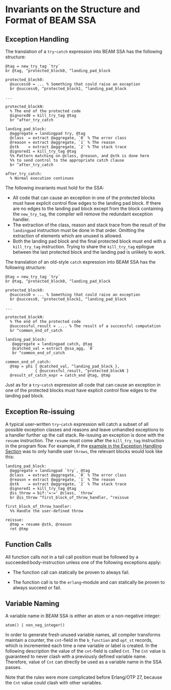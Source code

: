 <!--
%% %CopyrightBegin%
%%
%% SPDX-License-Identifier: Apache-2.0
%%
%% Copyright Ericsson AB 2023-2025. All Rights Reserved.
%%
%% Licensed under the Apache License, Version 2.0 (the "License");
%% you may not use this file except in compliance with the License.
%% You may obtain a copy of the License at
%%
%%     http://www.apache.org/licenses/LICENSE-2.0
%%
%% Unless required by applicable law or agreed to in writing, software
%% distributed under the License is distributed on an "AS IS" BASIS,
%% WITHOUT WARRANTIES OR CONDITIONS OF ANY KIND, either express or implied.
%% See the License for the specific language governing permissions and
%% limitations under the License.
%%
%% %CopyrightEnd%
-->

Invariants on the Structure and Format of BEAM SSA
==================================================

Exception Handling
------------------

The translation of a `try`-`catch` expression into BEAM SSA has the
following structure:

    @tag = new_try_tag `try`
	br @tag, ^protected_block0, ^landing_pad_block

	protected_block0:
	  @success0 = ... % Something that could raise an exception
	  br @success0, ^protected_block1, ^landing_pad_block

	...

	protected_blockN:
	  % The end of the protected code
	  @ignored0 = kill_try_tag @tag
      br ^after_try_catch

	landing_pad_block:
	  @aggregate = landingpad try, @tag
	  @class  = extract @aggregate, `0` % The error class
	  @reason = extract @aggregate, `1` % The reason
	  @stk    = extract @aggregate, `2` % The stack trace
	  @ignored1 = kill_try_tag @tag
	  %% Pattern matching on @class, @reason, and @stk is done here
	  %% to send control to the appropriate catch clause
      br ^after_try_catch

    after_try_catch:
      % Normal execution continues

The following invariants must hold for the SSA:

 * All code that can cause an exception in one of the protected blocks
   must have explicit control flow edges to the landing pad block. If
   there are no edges to the landing pad block except from the block
   containing the `new_try_tag`, the compiler will remove the
   redundant exception handler.
 * The extraction of the class, reason and stack trace from the result
   of the `landingpad` instruction must be done in that
   order. Omitting the extraction of elements which are unused is
   allowed.
 * Both the landing pad block and the final protected block must end
   with a `kill_try_tag` instruction. Trying to share the
   `kill_try_tag` epilogue between the last protected block and the
   landing pad is unlikely to work.

The translation of an old-style `catch` expression into BEAM SSA has
the following structure:

    @tag = new_try_tag `try`
	br @tag, ^protected_block0, ^landing_pad_block

	protected_block0:
	  @success0 = ... % Something that could raise an exception
	  br @success0, ^protected_block1, ^landing_pad_block

	...

	protected_blockN:
	  % The end of the protected code
	  @successful_result = .... % The result of a successful computation
	  br ^common_end_of_catch

	landing_pad_block:
	   @aggregate = landingpad catch, @tag
	   @catched_val = extract @ssa_agg, `0`
	   br ^common_end_of_catch

	common_end_of_catch:
	  @tmp = phi { @catched_val, ^landing_pad_block },
	             { @successful_result, ^protected_blockN }
	  @result_of_catch_expr = catch_end @tag, @tmp

Just as for a `try`-`catch` expression all code that can cause an
exception in one of the protected blocks must have explicit control
flow edges to the landing pad block.

Exception Re-issuing
--------------------

A typical user-written `try`-`catch` expression will catch a subset of
all possible exception classes and reasons and leave unhandled
exceptions to a handler further up the call stack. Re-issuing an
exception is done with the `resume` instruction. The `resume` must
come after the `kill_try_tag` instruction in the program flow. For
example, if the [example in the Exception Handling Section](#exception-handling)
was to only handle user `throws`, the relevant blocks would look like this:

	landing_pad_block:
	  @aggregate = landingpad `try`, @tag
	  @class  = extract @aggregate, `0` % The error class
	  @reason = extract @aggregate, `1` % The reason
	  @stk    = extract @aggregate, `2` % The stack trace
	  @ignored1 = kill_try_tag @tag
	  @is_throw = bif:'=:=' @class, `throw`
      br @is_throw ^first_block_of_throw_handler, ^reissue

	first_block_of_throw_handler:
	  %% Handle the user-defined throw

	reissue:
	  @tmp = resume @stk, @reason
	  ret @tmp

Function Calls
--------------

All function calls not in a tail call position must be followed by a
succeeded:body-instruction unless one of the following exceptions
apply:

* The function call can statically be proven to always fail.

* The function call is to the `erlang`-module and can statically be
  proven to always succeed or fail.

Variable Naming
---------------

A variable name in BEAM SSA is either an atom or a non-negative
integer:

    atom() | non_neg_integer()

In order to generate fresh unused variable names, all compiler
transforms maintain a counter, the `cnt`-field in the `b_function` and
`opt_st` records, which is incremented each time a new variable or
label is created. In the following description the value of the
`cnt`-field is called `Cnt`. The `Cnt` value is guaranteed to never
clash with a previously defined variable name. Therefore, value of
`Cnt` can directly be used as a variable name in the SSA passes.

Note that the rules were more complicated before Erlang/OTP 27, because
the `Cnt` value could clash with other variables.
